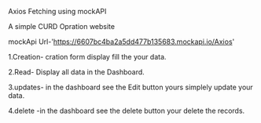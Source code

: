 Axios Fetching using mockAPI

A simple CURD Opration website

mockApi Url-'https://6607bc4ba2a5dd477b135683.mockapi.io/Axios'

1.Creation- cration form display fill the your data.

2.Read- Display all data in the Dashboard.

3.updates- in the dashboard see the Edit button yours simplely update your data.

4.delete -in the dashboard see the delete button your delete the records.
